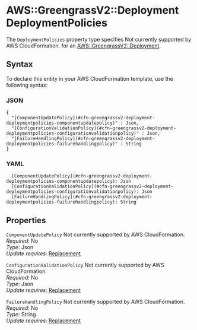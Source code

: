 # AWS::GreengrassV2::Deployment DeploymentPolicies<a name="aws-properties-greengrassv2-deployment-deploymentpolicies"></a>

<a name="aws-properties-greengrassv2-deployment-deploymentpolicies-description"></a>The `DeploymentPolicies` property type specifies Not currently supported by AWS CloudFormation\. for an [AWS::GreengrassV2::Deployment](aws-resource-greengrassv2-deployment.md)\.

## Syntax<a name="aws-properties-greengrassv2-deployment-deploymentpolicies-syntax"></a>

To declare this entity in your AWS CloudFormation template, use the following syntax:

### JSON<a name="aws-properties-greengrassv2-deployment-deploymentpolicies-syntax.json"></a>

```
{
  "[ComponentUpdatePolicy](#cfn-greengrassv2-deployment-deploymentpolicies-componentupdatepolicy)" : Json,
  "[ConfigurationValidationPolicy](#cfn-greengrassv2-deployment-deploymentpolicies-configurationvalidationpolicy)" : Json,
  "[FailureHandlingPolicy](#cfn-greengrassv2-deployment-deploymentpolicies-failurehandlingpolicy)" : String
}
```

### YAML<a name="aws-properties-greengrassv2-deployment-deploymentpolicies-syntax.yaml"></a>

```
  [ComponentUpdatePolicy](#cfn-greengrassv2-deployment-deploymentpolicies-componentupdatepolicy): Json
  [ConfigurationValidationPolicy](#cfn-greengrassv2-deployment-deploymentpolicies-configurationvalidationpolicy): Json
  [FailureHandlingPolicy](#cfn-greengrassv2-deployment-deploymentpolicies-failurehandlingpolicy): String
```

## Properties<a name="aws-properties-greengrassv2-deployment-deploymentpolicies-properties"></a>

`ComponentUpdatePolicy`  <a name="cfn-greengrassv2-deployment-deploymentpolicies-componentupdatepolicy"></a>
Not currently supported by AWS CloudFormation\.  
*Required*: No  
*Type*: Json  
*Update requires*: [Replacement](https://docs.aws.amazon.com/AWSCloudFormation/latest/UserGuide/using-cfn-updating-stacks-update-behaviors.html#update-replacement)

`ConfigurationValidationPolicy`  <a name="cfn-greengrassv2-deployment-deploymentpolicies-configurationvalidationpolicy"></a>
Not currently supported by AWS CloudFormation\.  
*Required*: No  
*Type*: Json  
*Update requires*: [Replacement](https://docs.aws.amazon.com/AWSCloudFormation/latest/UserGuide/using-cfn-updating-stacks-update-behaviors.html#update-replacement)

`FailureHandlingPolicy`  <a name="cfn-greengrassv2-deployment-deploymentpolicies-failurehandlingpolicy"></a>
Not currently supported by AWS CloudFormation\.  
*Required*: No  
*Type*: String  
*Update requires*: [Replacement](https://docs.aws.amazon.com/AWSCloudFormation/latest/UserGuide/using-cfn-updating-stacks-update-behaviors.html#update-replacement)
